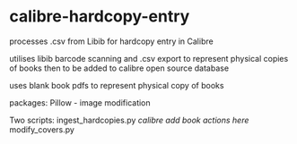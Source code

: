 # calibre-hardcopy-entry
processes .csv from Libib for hardcopy entry in Calibre

utilises libib barcode scanning and .csv export to represent physical copies of books then to be added to calibre open source database

uses blank book pdfs to represent physical copy of books

packages:
Pillow - image modification

Two scripts:
ingest_hardcopies.py
*calibre add book actions here*
modify_covers.py